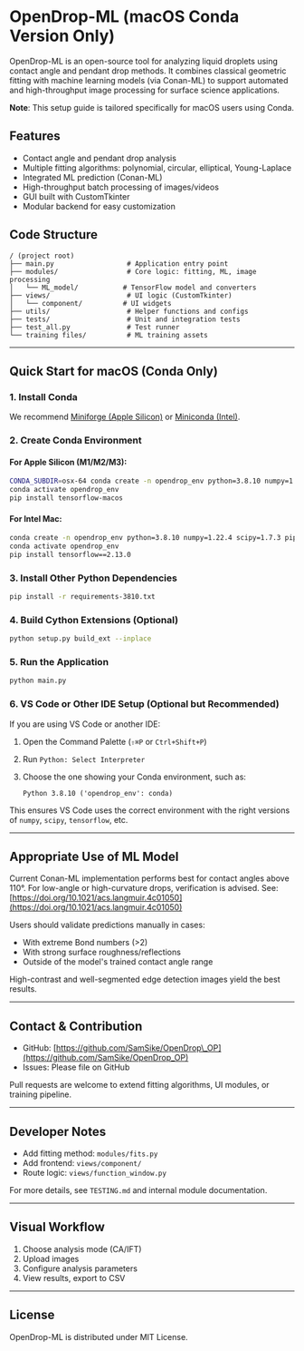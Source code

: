# OpenDrop-ML (macOS Conda Version Only)

OpenDrop-ML is an open-source tool for analyzing liquid droplets using contact angle and pendant drop methods. It combines classical geometric fitting with machine learning models (via Conan-ML) to support automated and high-throughput image processing for surface science applications.

**Note**: This setup guide is tailored specifically for macOS users using Conda.

## Features

* Contact angle and pendant drop analysis
* Multiple fitting algorithms: polynomial, circular, elliptical, Young-Laplace
* Integrated ML prediction (Conan-ML)
* High-throughput batch processing of images/videos
* GUI built with CustomTkinter
* Modular backend for easy customization

## Code Structure

```
/ (project root)
├── main.py                  # Application entry point
├── modules/                 # Core logic: fitting, ML, image processing
│   └── ML_model/           # TensorFlow model and converters
├── views/                   # UI logic (CustomTkinter)
│   └── component/          # UI widgets
├── utils/                   # Helper functions and configs
├── tests/                   # Unit and integration tests
├── test_all.py              # Test runner
└── training files/          # ML training assets
```

---

## Quick Start for macOS (Conda Only)

### 1. Install Conda

We recommend [Miniforge (Apple Silicon)](https://github.com/conda-forge/miniforge) or [Miniconda (Intel)](https://docs.conda.io/en/latest/miniconda.html).

### 2. Create Conda Environment

#### For Apple Silicon (M1/M2/M3):

```bash
CONDA_SUBDIR=osx-64 conda create -n opendrop_env python=3.8.10 numpy=1.22.4 scipy=1.7.3 pip -c conda-forge
conda activate opendrop_env
pip install tensorflow-macos
```

#### For Intel Mac:

```bash
conda create -n opendrop_env python=3.8.10 numpy=1.22.4 scipy=1.7.3 pip -c conda-forge
conda activate opendrop_env
pip install tensorflow==2.13.0
```

### 3. Install Other Python Dependencies

```bash
pip install -r requirements-3810.txt
```

### 4. Build Cython Extensions (Optional)

```bash
python setup.py build_ext --inplace
```

### 5. Run the Application

```bash
python main.py
```

### 6. VS Code or Other IDE Setup (Optional but Recommended)

If you are using VS Code or another IDE:

1. Open the Command Palette (`⇧⌘P` or `Ctrl+Shift+P`)
2. Run `Python: Select Interpreter`
3. Choose the one showing your Conda environment, such as:

   ```
   Python 3.8.10 ('opendrop_env': conda)
   ```

This ensures VS Code uses the correct environment with the right versions of `numpy`, `scipy`, `tensorflow`, etc.

---

## Appropriate Use of ML Model

Current Conan-ML implementation performs best for contact angles above 110°. For low-angle or high-curvature drops, verification is advised. See: [https://doi.org/10.1021/acs.langmuir.4c01050](https://doi.org/10.1021/acs.langmuir.4c01050)

Users should validate predictions manually in cases:

* With extreme Bond numbers (>2)
* With strong surface roughness/reflections
* Outside of the model's trained contact angle range

High-contrast and well-segmented edge detection images yield the best results.

---

## Contact & Contribution

* GitHub: [https://github.com/SamSike/OpenDrop\_OP](https://github.com/SamSike/OpenDrop_OP)
* Issues: Please file on GitHub

Pull requests are welcome to extend fitting algorithms, UI modules, or training pipeline.

---

## Developer Notes

* Add fitting method: `modules/fits.py`
* Add frontend: `views/component/`
* Route logic: `views/function_window.py`

For more details, see `TESTING.md` and internal module documentation.

---

## Visual Workflow

1. Choose analysis mode (CA/IFT)
2. Upload images
3. Configure analysis parameters
4. View results, export to CSV

---

## License

OpenDrop-ML is distributed under MIT License.
